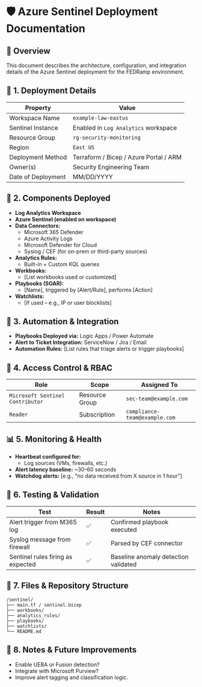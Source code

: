 
# 🛡️ Azure Sentinel Deployment Documentation

## 📌 Overview
This document describes the architecture, configuration, and integration details of the Azure Sentinel deployment for the FEDRamp environment.

## 🔧 1. Deployment Details

| Property | Value |
|----------|-------|
| Workspace Name | `example-law-eastus` |
| Sentinel Instance | Enabled in `Log Analytics` workspace |
| Resource Group | `rg-security-monitoring` |
| Region | `East US` |
| Deployment Method | Terraform / Bicep / Azure Portal / ARM |
| Owner(s) | Security Engineering Team |
| Date of Deployment | MM/DD/YYYY |

## 🧱 2. Components Deployed

- **Log Analytics Workspace**
- **Azure Sentinel (enabled on workspace)**
- **Data Connectors:**
  - Microsoft 365 Defender
  - Azure Activity Logs
  - Microsoft Defender for Cloud
  - Syslog / CEF (for on-prem or third-party sources)
- **Analytics Rules:**
  - Built-in + Custom KQL queries
- **Workbooks:**
  - [List workbooks used or customized]
- **Playbooks (SOAR):**
  - [Name], triggered by [Alert/Rule], performs [Action]
- **Watchlists:**
  - [If used – e.g., IP or user blocklists]

## 🔄 3. Automation & Integration

- **Playbooks Deployed via:** Logic Apps / Power Automate
- **Alert to Ticket Integration:** ServiceNow / Jira / Email
- **Automation Rules:** [List rules that triage alerts or trigger playbooks]

## 🔐 4. Access Control & RBAC

| Role | Scope | Assigned To |
|------|-------|-------------|
| `Microsoft Sentinel Contributor` | Resource Group | `sec-team@example.com` |
| `Reader` | Subscription | `compliance-team@example.com` |

## 📊 5. Monitoring & Health

- **Heartbeat configured for:**
  - Log sources (VMs, firewalls, etc.)
- **Alert latency baseline:** ~30–60 seconds
- **Watchdog alerts:** [e.g., “no data received from X source in 1 hour”]

## 🧪 6. Testing & Validation

| Test | Result | Notes |
|------|--------|-------|
| Alert trigger from M365 log | ✅ | Confirmed playbook executed |
| Syslog message from firewall | ✅ | Parsed by CEF connector |
| Sentinel rules firing as expected | ✅ | Baseline anomaly detection validated |

## 📁 7. Files & Repository Structure

```
/sentinel/
├── main.tf / sentinel.bicep
├── workbooks/
├── analytics_rules/
├── playbooks/
├── watchlists/
└── README.md
```

## 📘 8. Notes & Future Improvements

- Enable UEBA or Fusion detection?
- Integrate with Microsoft Purview?
- Improve alert tagging and classification logic.
